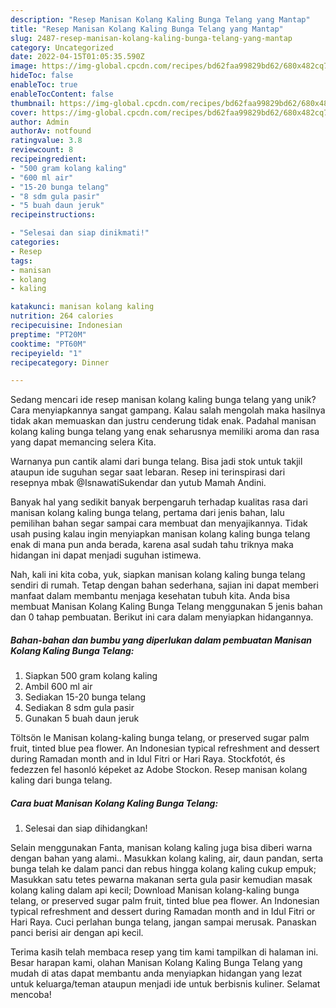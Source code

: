 ```yaml
---
description: "Resep Manisan Kolang Kaling Bunga Telang yang Mantap"
title: "Resep Manisan Kolang Kaling Bunga Telang yang Mantap"
slug: 2487-resep-manisan-kolang-kaling-bunga-telang-yang-mantap
category: Uncategorized
date: 2022-04-15T01:05:35.590Z
image: https://img-global.cpcdn.com/recipes/bd62faa99829bd62/680x482cq70/manisan-kolang-kaling-bunga-telang-foto-resep-utama.jpg
hideToc: false
enableToc: true
enableTocContent: false
thumbnail: https://img-global.cpcdn.com/recipes/bd62faa99829bd62/680x482cq70/manisan-kolang-kaling-bunga-telang-foto-resep-utama.jpg
cover: https://img-global.cpcdn.com/recipes/bd62faa99829bd62/680x482cq70/manisan-kolang-kaling-bunga-telang-foto-resep-utama.jpg
author: Admin
authorAv: notfound
ratingvalue: 3.8
reviewcount: 8
recipeingredient:
- "500 gram kolang kaling"
- "600 ml air"
- "15-20 bunga telang"
- "8 sdm gula pasir"
- "5 buah daun jeruk"
recipeinstructions:

- "Selesai dan siap dinikmati!"
categories:
- Resep
tags:
- manisan
- kolang
- kaling

katakunci: manisan kolang kaling 
nutrition: 264 calories
recipecuisine: Indonesian
preptime: "PT20M"
cooktime: "PT60M"
recipeyield: "1"
recipecategory: Dinner

---
```





Sedang mencari ide resep manisan kolang kaling bunga telang yang unik? Cara menyiapkannya sangat gampang. Kalau salah mengolah maka hasilnya tidak akan memuaskan dan justru cenderung tidak enak. Padahal manisan kolang kaling bunga telang yang enak seharusnya memiliki aroma dan rasa yang dapat memancing selera Kita.





Warnanya pun cantik alami dari bunga telang. Bisa jadi stok untuk takjil ataupun ide suguhan segar saat lebaran. Resep ini terinspirasi dari resepnya mbak @IsnawatiSukendar dan yutub Mamah Andini.

Banyak hal yang sedikit banyak berpengaruh terhadap kualitas rasa dari manisan kolang kaling bunga telang, pertama dari jenis bahan, lalu pemilihan bahan segar sampai cara membuat dan menyajikannya. Tidak usah pusing kalau ingin menyiapkan manisan kolang kaling bunga telang enak di mana pun anda berada, karena asal sudah tahu triknya maka hidangan ini dapat menjadi suguhan istimewa.






Nah, kali ini kita coba, yuk, siapkan manisan kolang kaling bunga telang sendiri di rumah. Tetap dengan bahan sederhana, sajian ini dapat memberi manfaat dalam membantu menjaga kesehatan tubuh kita. Anda bisa membuat Manisan Kolang Kaling Bunga Telang menggunakan 5 jenis bahan dan 0 tahap pembuatan. Berikut ini cara dalam menyiapkan hidangannya.

<!--inarticleads1-->

##### Bahan-bahan dan bumbu yang diperlukan dalam pembuatan Manisan Kolang Kaling Bunga Telang:

1. Siapkan 500 gram kolang kaling
1. Ambil 600 ml air
1. Sediakan 15-20 bunga telang
1. Sediakan 8 sdm gula pasir
1. Gunakan 5 buah daun jeruk


Töltsön le Manisan kolang-kaling bunga telang, or preserved sugar palm fruit, tinted blue pea flower. An Indonesian typical refreshment and dessert during Ramadan month and in Idul Fitri or Hari Raya. Stockfotót, és fedezzen fel hasonló képeket az Adobe Stockon. Resep manisan kolang kaling dari bunga telang. 

<!--inarticleads2-->

##### Cara buat Manisan Kolang Kaling Bunga Telang:


1. Selesai dan siap dihidangkan!

Selain menggunakan Fanta, manisan kolang kaling juga bisa diberi warna dengan bahan yang alami.. Masukkan kolang kaling, air, daun pandan, serta bunga telah ke dalam panci dan rebus hingga kolang kaling cukup empuk; Masukkan satu tetes pewarna makanan serta gula pasir kemudian masak kolang kaling dalam api kecil; Download Manisan kolang-kaling bunga telang, or preserved sugar palm fruit, tinted blue pea flower. An Indonesian typical refreshment and dessert during Ramadan month and in Idul Fitri or Hari Raya. Cuci perlahan bunga telang, jangan sampai merusak. Panaskan panci berisi air dengan api kecil. 

Terima kasih telah membaca resep yang tim kami tampilkan di halaman ini. Besar harapan kami, olahan Manisan Kolang Kaling Bunga Telang yang mudah di atas dapat membantu anda menyiapkan hidangan yang lezat untuk keluarga/teman ataupun menjadi ide untuk berbisnis kuliner. Selamat mencoba!
